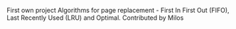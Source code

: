 First own project
Algorithms for page replacement - First In First Out (FIFO), Last Recently Used (LRU) and Optimal.
Contributed by Milos
